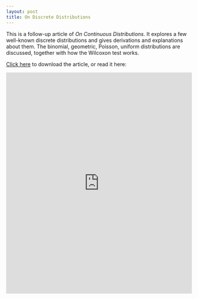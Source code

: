 ```yaml
---
layout: post
title: On Discrete Distributions
---
```


This is a follow-up article of _On Continuous Distributions_. It explores a few well-known discrete distributions and gives derivations and explanations about them. The binomial, geometric, Poisson, uniform distributions are discussed, together with how the Wilcoxon test works.

<a href="https://raw.githubusercontent.com/Tristanchaang/tristanchaang.github.io/main/downloads/On-Discrete-Distributions.pdf" download>Click here</a> to download the article, or read it here:

<embed src="https://drive.google.com/viewerng/
viewer?embedded=true&url=http://tristanchaang.github.io/downloads/On-Discrete-Distributions.pdf" width="100%" height="600px" />